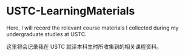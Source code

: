 # USTC-LearningMaterials

Here, I will record the relevant course materials I collected during my undergraduate studies at USTC.

这里将会记录我在 USTC 就读本科生时所收集到的相关课程资料。
